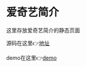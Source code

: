 # 爱奇艺简介
这里存放爱奇艺简介的静态页面

源码在这里:point_right:[地址](https://github.com/habsburger/advanced-css-and-sass-cn)

demo在这里:point_right:[demo](https://habsburger.github.io/iqiyi-introduction/)
